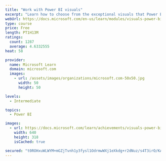 ```yaml
---
title: "Work with Power BI visuals"
excerpt: "Learn how to choose from the exceptional visuals that Power BI makes available to you. Formatting visuals will direct the user’s attention to exactly where you want it, while helping to make the visual easier to read and interpret. You will also learn about how to use key performance indicators (KPIs)."
webUrl: https://docs.microsoft.com/en-us/learn/modules/visuals-power-bi/
type: course
price: Free
length: PT1H13M
ratings:
  count: 1287
  average: 4.6332555
heat: 58

provider:
  name: Microsoft Learn
  domain: microsoft.com
  images:
    - url: /assets/images/organizations/microsoft.com-50x50.jpg
      width: 50
      height: 50

levels:
  - Intermediate

topics:
  - Power BI

images:
  - url: https://docs.microsoft.com/learn/achievements/visuals-power-bi-social.png
    width: 640
    height: 318
    isCached: true

secured: "t0ROHxuWLWYM+mGZjTvnh1y3fysl1OdrmwWXj1eXkdg+r2dNuz/s4T3irO/KAyaetE1nUOvH7GvYIbnN2r6P8mTc0SALJ7zi5wcOXuoiSw7Gz8glK00auaAUR6Vs5SZ9LqxCocxNz2QMxIycGHf2af5+XPWTKc0AnX9lqVw2mMwtBZntdPIMFKqrmGBVPZBt+PihpsQ3yTCXa9adnqQDgxGjBuujIudjjIwTnsFDwsvyN5z7F8HzYM1No2pJFkjyH9Zw40n3XOH147eg0cOrTJ/cO8o3Axh7cKhHU+hEZp3EYZKLfMjZ+nNbvl04izsoGttJUany/vmypKb6DKOFyeRzW31eqIu0/xLO9hZU4MBX0NB64JlVS9CpsGneil2Uts293T0HFoS4lK8zrdI1dOQGBg2Y4oc2QDEw1BoL2L8=;QBFDMYj2qL51a3H/Sl+a2g=="
---
```


